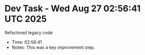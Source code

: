 # Dev Task - Wed Aug 27 02:56:41 UTC 2025
Refactored legacy code
- Time: 02:56:41
- Notes: This was a key improvement step.
